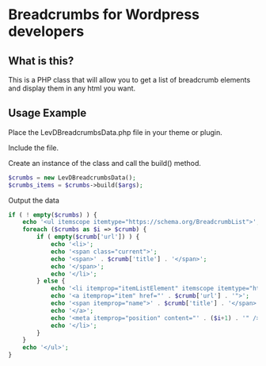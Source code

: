 # Breadcrumbs for Wordpress developers

## What is this?

This is a PHP class that will allow you to get a list of breadcrumb elements and display them in any html you want.

## Usage Example

Place the LevDBreadcrumbsData.php file in your theme or plugin.

Include the file.

Create an instance of the class and call the build() method.

```php
$crumbs = new LevDBreadcrumbsData();
$crumbs_items = $crumbs->build($args);
```

Output the data

```php
if ( ! empty($crumbs) ) {
    echo '<ul itemscope itemtype="https://schema.org/BreadcrumbList">';
    foreach ($crumbs as $i => $crumb) {
        if ( empty($crumb['url']) ) {
            echo '<li>';
            echo '<span class="current">';
            echo '<span>' . $crumb['title'] . '</span>';
            echo '</span>';
            echo '</li>';
        } else {
            echo '<li itemprop="itemListElement" itemscope itemtype="https://schema.org/ListItem">';
            echo '<a itemprop="item" href="' . $crumb['url'] . '">';
            echo '<span itemprop="name">' . $crumb['title'] . '</span>';
            echo '</a>';
            echo '<meta itemprop="position" content="' . ($i+1) . '" />';
            echo '</li>';
        }
    }
    echo '</ul>';
}
```